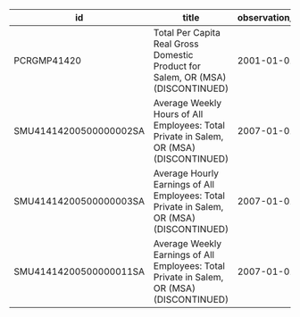 | id                     | title                                                                                     | observation_start   | observation_end   |
|------------------------|-------------------------------------------------------------------------------------------|---------------------|-------------------|
| PCRGMP41420            | Total Per Capita Real Gross Domestic Product for Salem, OR (MSA) (DISCONTINUED)           | 2001-01-01          | 2017-01-01        |
| SMU41414200500000002SA | Average Weekly Hours of All Employees: Total Private in Salem, OR (MSA) (DISCONTINUED)    | 2007-01-01          | 2022-03-01        |
| SMU41414200500000003SA | Average Hourly Earnings of All Employees: Total Private in Salem, OR (MSA) (DISCONTINUED) | 2007-01-01          | 2022-03-01        |
| SMU41414200500000011SA | Average Weekly Earnings of All Employees: Total Private in Salem, OR (MSA) (DISCONTINUED) | 2007-01-01          | 2022-03-01        |